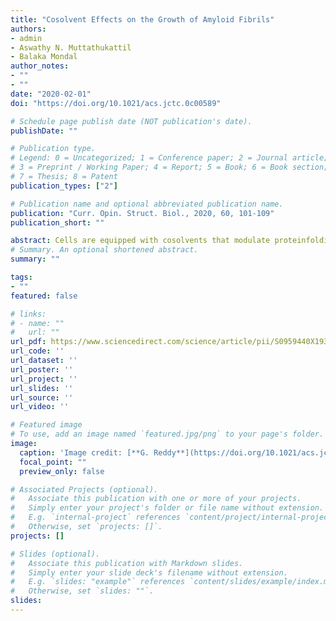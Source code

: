 ```yaml
---
title: "Cosolvent Effects on the Growth of Amyloid Fibrils"
authors:
- admin
- Aswathy N. Muttathukattil
- Balaka Mondal
author_notes:
- ""
- ""
date: "2020-02-01"
doi: "https://doi.org/10.1021/acs.jctc.0c00589"

# Schedule page publish date (NOT publication's date).
publishDate: ""

# Publication type.
# Legend: 0 = Uncategorized; 1 = Conference paper; 2 = Journal article;
# 3 = Preprint / Working Paper; 4 = Report; 5 = Book; 6 = Book section;
# 7 = Thesis; 8 = Patent
publication_types: ["2"]

# Publication name and optional abbreviated publication name.
publication: "Curr. Opin. Struct. Biol., 2020, 60, 101-109"
publication_short: ""

abstract: Cells are equipped with cosolvents that modulate proteinfolding and aggregation to withstand water stress. The effect ofcosolvents on the aggregation rates depends on whether thepolypeptide sequence is an intrinsically disordered protein(IDP) or can fold into a specific native structure. Cosolvents,which act as denaturants generally slow down aggregation inIDPs, while expediting it in globular proteins. In contrast,protecting osmolytes facilitate aggregation in IDPs, whileslowing it down in globular proteins. In this review we highlightthe recent computational approaches to gain insight into therole of cosolvents on the aggregation mechanism of IDPs andglobular proteins. Computer simulations using the moleculartransfer model, which implements the cosolvent effects incoarse-grained protein models in conjunction with enhancedsampling techniques played an important role in elucidating theeffect of cosolvents on the growth of amyloid fibrils.
# Summary. An optional shortened abstract.
summary: ""

tags:
- ""
featured: false

# links:
# - name: ""
#   url: ""
url_pdf: https://www.sciencedirect.com/science/article/pii/S0959440X19301502/pdfft?isDTMRedir=true&download=true
url_code: ''
url_dataset: ''
url_poster: ''
url_project: ''
url_slides: ''
url_source: ''
url_video: ''

# Featured image
# To use, add an image named `featured.jpg/png` to your page's folder. 
image:
  caption: 'Image credit: [**G. Reddy**](https://doi.org/10.1021/acs.jctc.0c00589)'
  focal_point: ""
  preview_only: false

# Associated Projects (optional).
#   Associate this publication with one or more of your projects.
#   Simply enter your project's folder or file name without extension.
#   E.g. `internal-project` references `content/project/internal-project/index.md`.
#   Otherwise, set `projects: []`.
projects: []

# Slides (optional).
#   Associate this publication with Markdown slides.
#   Simply enter your slide deck's filename without extension.
#   E.g. `slides: "example"` references `content/slides/example/index.md`.
#   Otherwise, set `slides: ""`.
slides:
---
```

